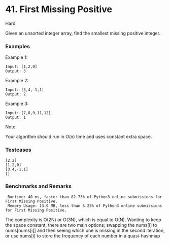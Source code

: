 # 41. First Missing Positive

Hard

Given an unsorted integer array, find the smallest missing positive integer.

### Examples

Example 1:
```
Input: [1,2,0]
Output: 3
```

Example 2:
```
Input: [3,4,-1,1]
Output: 2
```

Example 3:
```
Input: [7,8,9,11,12]
Output: 1
```

Note:

Your algorithm should run in O(n) time and uses constant extra space.


### Testcases
```
[2,2]
[1,2,0]
[3,4,-1,1]
[]
```

### Benchmarks and Remarks

```
 Runtime: 40 ms, faster than 82.73% of Python3 online submissions for First Missing Positive.
 Memory Usage: 13.9 MB, less than 5.25% of Python3 online submissions for First Missing Positive.
```

The complexity is O(2N) or O(3N), which is equal to O(N). Wanting to keep the space constant, there are two main options; swapping the nums[i] to nums[nums[i]] and then seeing which one is missing in the second iteration, or use nums[i] to store the frequency of each number in a quasi-hashmap

